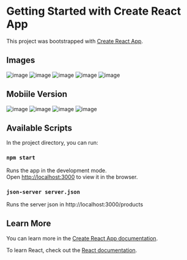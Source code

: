# Getting Started with Create React App

This project was bootstrapped with [Create React App](https://github.com/facebook/create-react-app).

## Images

![image](https://github.com/manuteu/wefit-web-test-assets/assets/74114950/79db5035-3a74-43d2-9af1-487836e29ddc)
![image](https://github.com/manuteu/wefit-web-test-assets/assets/74114950/77a4768e-4c5e-425a-b72b-b0b199fc6b77)
![image](https://github.com/manuteu/wefit-web-test-assets/assets/74114950/15519346-f385-4c96-b33f-283611eff895)
![image](https://github.com/manuteu/wefit-web-test-assets/assets/74114950/2195e172-af57-4dcc-bc64-5b083c09f022)
![image](https://github.com/manuteu/wefit-web-test-assets/assets/74114950/b2ba370a-afc4-4ffa-b558-e58cb847d737)

## Mobiile Version 

![image](https://github.com/manuteu/wefit-web-test-assets/assets/74114950/c1df79f8-9892-4280-a5ee-0831bbc307b9)
![image](https://github.com/manuteu/wefit-web-test-assets/assets/74114950/dfb443e4-4fd9-499b-9289-f58c437a5a3d)
![image](https://github.com/manuteu/wefit-web-test-assets/assets/74114950/9178451d-22a9-45f0-b4f5-de45340917b5)
![image](https://github.com/manuteu/wefit-web-test-assets/assets/74114950/5c7acc8d-1c19-4c70-a979-5356899f1807)

## Available Scripts

In the project directory, you can run:

### `npm start`

Runs the app in the development mode.\
Open [http://localhost:3000](http://localhost:3000) to view it in the browser.

### `json-server server.json`

Runs the server json in http://localhost:3000/products

## Learn More

You can learn more in the [Create React App documentation](https://facebook.github.io/create-react-app/docs/getting-started).

To learn React, check out the [React documentation](https://reactjs.org/).
